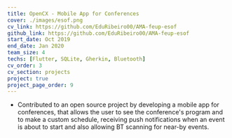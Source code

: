 ```yaml
---
title: OpenCX - Mobile App for Conferences
cover: ./images/esof.png
cv_link: https://github.com/EduRibeiro00/AMA-feup-esof
github_link: https://github.com/EduRibeiro00/AMA-feup-esof
start_date: Oct 2019
end_date: Jan 2020
team_size: 4
techs: [Flutter, SQLite, Gherkin, Bluetooth]
cv_order: 3
cv_section: projects
project: true
project_page_order: 9
---
```

* Contributed to an open source project by developing a mobile app for conferences, that allows the user to see the conference's program and to make a custom schedule, receiving push notifications when an event is about to start and also allowing BT scanning for near-by events.